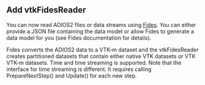 ## Add vtkFidesReader

You can now read ADIOS2 files or data streams using [Fides](https://gitlab.kitware.com/vtk/fides).
You can either provide a JSON file containing the data model or allow Fides to generate a data model for you (see Fides documentation for details).

Fides converts the ADIOS2 data to a VTK-m dataset and the vtkFidesReader creates partitioned datasets that contain either native VTK datasets or VTK VTK-m datasets.
Time and time streaming is supported. Note that the interface for time streaming is different.
It requires calling PrepareNextStep() and Update() for each new step.
